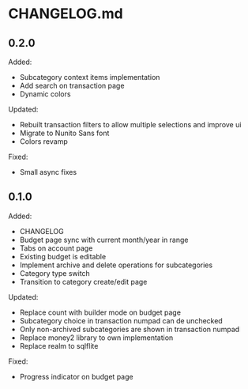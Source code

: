 # CHANGELOG.md

## 0.2.0

Added:
- Subcategory context items implementation
- Add search on transaction page
- Dynamic colors

Updated:
- Rebuilt transaction filters to allow multiple selections and improve ui
- Migrate to Nunito Sans font
- Colors revamp

Fixed:
- Small async fixes

## 0.1.0

Added:
- CHANGELOG
- Budget page sync with current month/year in range
- Tabs on account page
- Existing budget is editable
- Implement archive and delete operations for subcategories
- Category type switch
- Transition to category create/edit page

Updated:
- Replace count with builder mode on budget page
- Subcategory choice in transaction numpad can de unchecked
- Only non-archived subcategories are shown in transaction numpad
- Replace money2 library to own implementation
- Replace realm to sqlflite

Fixed:
- Progress indicator on budget page
